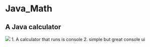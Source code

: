 # Java_Math       
## A Java calculator 
<img src =http://icons.iconarchive.com/icons/dtafalonso/android-lollipop/256/Calculator-icon.png>
1. A calculator that runs is console 
2. simple but great console ui

